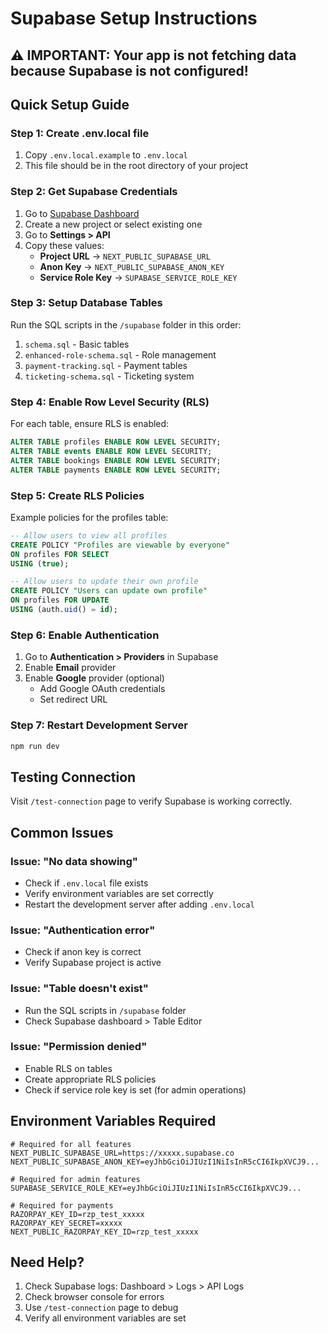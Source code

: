 # Supabase Setup Instructions

## ⚠️ IMPORTANT: Your app is not fetching data because Supabase is not configured!

## Quick Setup Guide

### Step 1: Create .env.local file
1. Copy `.env.local.example` to `.env.local`
2. This file should be in the root directory of your project

### Step 2: Get Supabase Credentials
1. Go to [Supabase Dashboard](https://app.supabase.com)
2. Create a new project or select existing one
3. Go to **Settings > API**
4. Copy these values:
   - **Project URL** → `NEXT_PUBLIC_SUPABASE_URL`
   - **Anon Key** → `NEXT_PUBLIC_SUPABASE_ANON_KEY`
   - **Service Role Key** → `SUPABASE_SERVICE_ROLE_KEY`

### Step 3: Setup Database Tables
Run the SQL scripts in the `/supabase` folder in this order:
1. `schema.sql` - Basic tables
2. `enhanced-role-schema.sql` - Role management
3. `payment-tracking.sql` - Payment tables
4. `ticketing-schema.sql` - Ticketing system

### Step 4: Enable Row Level Security (RLS)
For each table, ensure RLS is enabled:
```sql
ALTER TABLE profiles ENABLE ROW LEVEL SECURITY;
ALTER TABLE events ENABLE ROW LEVEL SECURITY;
ALTER TABLE bookings ENABLE ROW LEVEL SECURITY;
ALTER TABLE payments ENABLE ROW LEVEL SECURITY;
```

### Step 5: Create RLS Policies
Example policies for the profiles table:
```sql
-- Allow users to view all profiles
CREATE POLICY "Profiles are viewable by everyone" 
ON profiles FOR SELECT 
USING (true);

-- Allow users to update their own profile
CREATE POLICY "Users can update own profile" 
ON profiles FOR UPDATE 
USING (auth.uid() = id);
```

### Step 6: Enable Authentication
1. Go to **Authentication > Providers** in Supabase
2. Enable **Email** provider
3. Enable **Google** provider (optional)
   - Add Google OAuth credentials
   - Set redirect URL

### Step 7: Restart Development Server
```bash
npm run dev
```

## Testing Connection
Visit `/test-connection` page to verify Supabase is working correctly.

## Common Issues

### Issue: "No data showing"
- Check if `.env.local` file exists
- Verify environment variables are set correctly
- Restart the development server after adding `.env.local`

### Issue: "Authentication error"
- Check if anon key is correct
- Verify Supabase project is active

### Issue: "Table doesn't exist"
- Run the SQL scripts in `/supabase` folder
- Check Supabase dashboard > Table Editor

### Issue: "Permission denied"
- Enable RLS on tables
- Create appropriate RLS policies
- Check if service role key is set (for admin operations)

## Environment Variables Required

```env
# Required for all features
NEXT_PUBLIC_SUPABASE_URL=https://xxxxx.supabase.co
NEXT_PUBLIC_SUPABASE_ANON_KEY=eyJhbGciOiJIUzI1NiIsInR5cCI6IkpXVCJ9...

# Required for admin features
SUPABASE_SERVICE_ROLE_KEY=eyJhbGciOiJIUzI1NiIsInR5cCI6IkpXVCJ9...

# Required for payments
RAZORPAY_KEY_ID=rzp_test_xxxxx
RAZORPAY_KEY_SECRET=xxxxx
NEXT_PUBLIC_RAZORPAY_KEY_ID=rzp_test_xxxxx
```

## Need Help?
1. Check Supabase logs: Dashboard > Logs > API Logs
2. Check browser console for errors
3. Use `/test-connection` page to debug
4. Verify all environment variables are set